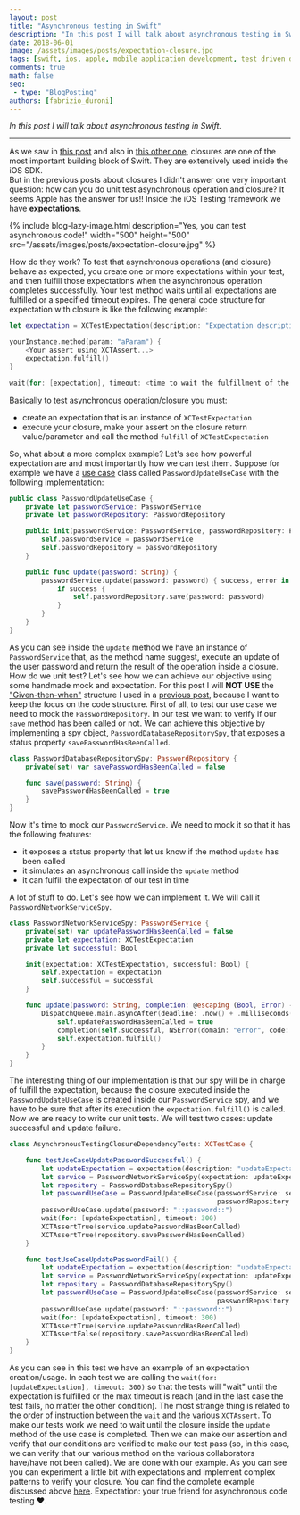 ```yaml
---
layout: post
title: "Asynchronous testing in Swift"
description: "In this post I will talk about asynchronous testing in Swift."
date: 2018-06-01
image: /assets/images/posts/expectation-closure.jpg
tags: [swift, ios, apple, mobile application development, test driven development]
comments: true
math: false
seo:
 - type: "BlogPosting"
authors: [fabrizio_duroni] 
---
```


*In this post I will talk about asynchronous testing in Swift.*

---

As we saw in [this post](/2017/06/02/swift-closure-syntax.html "what are closure") and also in [this other one](/2017/06/14/swift-closure-demystifying-autoclosure-escaping.html "autoclose and escaping"), closures are one of the most important building block of Swift. They are extensively used inside the iOS SDK.  
But in the previous posts about closures I didn't answer one very important question: how can you do unit test asynchronous operation and closure? It seems Apple has the answer for us!! Inside the iOS Testing framework we have **expectations**.

{% include blog-lazy-image.html description="Yes, you can test asynchronous code!" width="500" height="500" src="/assets/images/posts/expectation-closure.jpg" %}

How do they work? To test that asynchronous operations (and closure) behave as expected, you create one or more expectations within your test, and then fulfill those expectations when the asynchronous operation completes successfully. Your test method waits until all expectations are fulfilled or a specified timeout expires. The general code structure for expectation with closure is like the following example:

```swift
let expectation = XCTestExpectation(description: "Expectation description")

yourInstance.method(param: "aParam") {
    <Your assert using XCTAssert...>
    expectation.fulfill()
}

wait(for: [expectation], timeout: <time to wait the fulfillment of the expecation>)
```

Basically to test asynchronous operation/closure you must:

* create an expectation that is an instance of `XCTestExpectation`
* execute your closure, make your assert on the closure return value/parameter and call the method `fulfill` of `XCTestExpectation`

So, what about a more complex example? Let's see how powerful expectation are and most importantly how we can test them. Suppose for example we have a [use case](https://en.wikipedia.org/wiki/Use_case "use case") class called `PasswordUpdateUseCase` with the following implementation:

```swift
public class PasswordUpdateUseCase {
    private let passwordService: PasswordService
    private let passwordRepository: PasswordRepository

    public init(passwordService: PasswordService, passwordRepository: PasswordRepository) {
        self.passwordService = passwordService
        self.passwordRepository = passwordRepository
    }

    public func update(password: String) {
        passwordService.update(password: password) { success, error in
            if success {
                self.passwordRepository.save(password: password)
            }
        }
    }
}
```

As you can see inside the `update` method we have an instance of `PasswordService` that, as the method name suggest, execute an update of the user password and return the result of the operation inside a closure. How do we unit test? Let's see how we can achieve our objective using some handmade mock and expectation. For this post I will **NOT USE** the  ["Given-then-when"](https://en.wikipedia.org/wiki/Given-When-Then "Given-then-when") structure I used in a [previous post](/2017/08/11/model-view-presenter-architecture-ios-swift-unit-test.html), because I want to keep the focus on the code structure.
First of all, to test our use case we need to mock the `PasswordRepository`. In our test we want to verify if our `save` method has been called or not. We can achieve this objective by implementing a spy object, `PasswordDatabaseRepositorySpy`, that exposes a status property `savePasswordHasBeenCalled`.

```swift
class PasswordDatabaseRepositorySpy: PasswordRepository {
    private(set) var savePasswordHasBeenCalled = false

    func save(password: String) {
        savePasswordHasBeenCalled = true
    }
}
```

Now it's time to mock our `PasswordService`. We need to mock it so that it has the following features:

* it exposes a status property that let us know if the method `update` has been called
* it simulates an asynchronous call inside the `update` method
* it can fulfill the expectation of our test in time

A lot of stuff to do. Let's see how we can implement it. We will call it `PasswordNetworkServiceSpy`.

```swift
class PasswordNetworkServiceSpy: PasswordService {
    private(set) var updatePasswordHasBeenCalled = false
    private let expectation: XCTestExpectation
    private let successful: Bool

    init(expectation: XCTestExpectation, successful: Bool) {
        self.expectation = expectation
        self.successful = successful
    }

    func update(password: String, completion: @escaping (Bool, Error) -> ()) {
        DispatchQueue.main.asyncAfter(deadline: .now() + .milliseconds(200)) {
            self.updatePasswordHasBeenCalled = true
            completion(self.successful, NSError(domain: "error", code: -1, userInfo: nil))
            self.expectation.fulfill()
        }
    }
}
```

The interesting thing of our implementation is that our spy will be in charge of fulfill the expectation, because the closure executed inside the `PasswordUpdateUseCase` is created inside our `PasswordService` spy, and we have to be sure that after its execution the `expectation.fulfill()` is called.  
Now we are ready to write our unit tests. We will test two cases: update successful and update failure.  

```swift
class AsynchronousTestingClosureDependencyTests: XCTestCase {

    func testUseCaseUpdatePasswordSuccessful() {
        let updateExpectation = expectation(description: "updateExpectation")
        let service = PasswordNetworkServiceSpy(expectation: updateExpectation, successful: true)
        let repository = PasswordDatabaseRepositorySpy()
        let passwordUseCase = PasswordUpdateUseCase(passwordService: service,
                                                    passwordRepository: repository)
        passwordUseCase.update(password: "::password::")
        wait(for: [updateExpectation], timeout: 300)
        XCTAssertTrue(service.updatePasswordHasBeenCalled)
        XCTAssertTrue(repository.savePasswordHasBeenCalled)
    }

    func testUseCaseUpdatePasswordFail() {
        let updateExpectation = expectation(description: "updateExpectation")
        let service = PasswordNetworkServiceSpy(expectation: updateExpectation, successful: false)
        let repository = PasswordDatabaseRepositorySpy()
        let passwordUseCase = PasswordUpdateUseCase(passwordService: service,
                                                    passwordRepository: repository)
        passwordUseCase.update(password: "::password::")
        wait(for: [updateExpectation], timeout: 300)
        XCTAssertTrue(service.updatePasswordHasBeenCalled)
        XCTAssertFalse(repository.savePasswordHasBeenCalled)
    }
}
```

As you can see in this test we have an example of an expectation creation/usage. In each test we are calling the `wait(for: [updateExpectation], timeout: 300)` so that the tests will "wait" until the expectation is fulfilled or the max timeout is reach (and in the last case the test fails, no matter the other condition). The most strange thing is related to the order of instruction between the `wait` and the various `XCTAssert`. To make our tests work we need to wait until the closure inside the `update` method of the use case is completed. Then we can make our assertion and verify that our conditions are verified to make our test pass (so, in this case, we can verify that our various method on the various collaborators have/have not been called). We are done with our example. As you can see you can experiment a little bit with expectations and implement complex patterns to verify your closure. You can find the complete example discussed above [here](https://github.com/chicio/Asynchronous-Testing-Closure-Dependency "asynchronous operation swift example"). Expectation: your true friend for asynchronous code testing :heart:.
